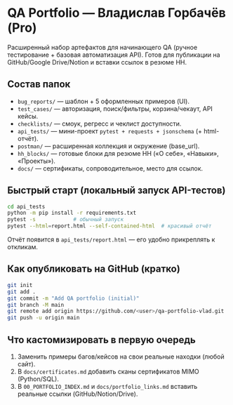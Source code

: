 # QA Portfolio — Владислав Горбачёв (Pro)

Расширенный набор артефактов для начинающего QA (ручное тестирование + базовая автоматизация API).
Готов для публикации на GitHub/Google Drive/Notion и вставки ссылок в резюме HH.

## Состав папок
- `bug_reports/` — шаблон + 5 оформленных примеров (UI).
- `test_cases/` — авторизация, поиск/фильтры, корзина/чекаут, API кейсы.
- `checklists/` — смоук, регресс и чеклист доступности.
- `api_tests/` — мини-проект `pytest + requests + jsonschema` (+ html-отчёт).
- `postman/` — расширенная коллекция и окружение (base_url).
- `hh_blocks/` — готовые блоки для резюме HH («О себе», «Навыки», «Проекты»).
- `docs/` — сертификаты, сопроводительное, место для ссылок.

## Быстрый старт (локальный запуск API-тестов)
```bash
cd api_tests
python -m pip install -r requirements.txt
pytest -s            # обычный запуск
pytest --html=report.html --self-contained-html  # красивый отчёт
```
Отчёт появится в `api_tests/report.html` — его удобно прикреплять к откликам.

## Как опубликовать на GitHub (кратко)
```bash
git init
git add .
git commit -m "Add QA portfolio (initial)"
git branch -M main
git remote add origin https://github.com/<user>/qa-portfolio-vlad.git
git push -u origin main
```

## Что кастомизировать в первую очередь
1) Заменить примеры багов/кейсов на свои реальные находки (любой сайт).  
2) В `docs/certificates.md` добавить сканы сертификатов MIMO (Python/SQL).  
3) В `00_PORTFOLIO_INDEX.md` и `docs/portfolio_links.md` вставить реальные ссылки (GitHub/Notion/Drive).
